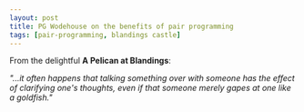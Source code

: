 ```yaml
---
layout: post
title: PG Wodehouse on the benefits of pair programming
tags: [pair-programming, blandings castle]
---
```


From the delightful __A Pelican at Blandings__:

_"...it often happens that talking something over with someone has the effect of clarifying one's thoughts, even if that someone merely gapes at one like a goldfish."_
